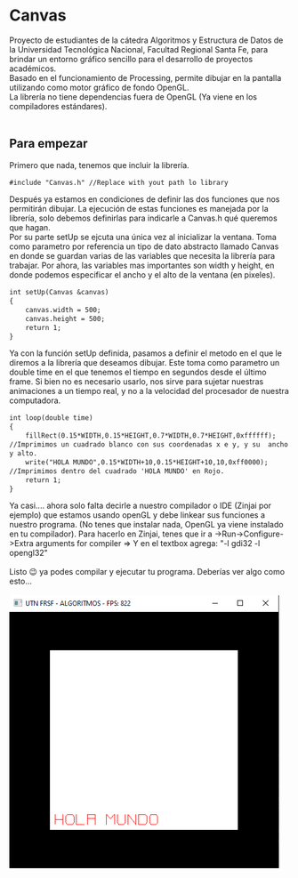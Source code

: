 # Canvas
Proyecto de estudiantes de la cátedra Algoritmos y Estructura de Datos de la Universidad Tecnológica Nacional, Facultad Regional Santa Fe, para brindar un entorno gráfico sencillo para el desarrollo de proyectos académicos.
<br>
Basado en el funcionamiento de Processing, permite dibujar en la pantalla utilizando como motor gráfico de fondo OpenGL.
<br>
La librería no tiene dependencias fuera de OpenGL (Ya viene en los compiladores estándares).
<br><br>
## Para empezar
Primero que nada, tenemos que incluir la librería.
```
#include "Canvas.h" //Replace with yout path lo library
```
Después ya estamos en condiciones de definir las dos funciones que nos permitirán dibujar. La ejecución de estas funciones es manejada por la librería, solo debemos definirlas para indicarle a Canvas.h qué queremos que hagan.
<br>
Por su parte setUp se ejcuta una única vez al inicializar la ventana. Toma como parametro por referencia un tipo de dato abstracto llamado Canvas en donde se guardan varias de las variables que necesita la librería para trabajar. Por ahora, las variables mas importantes son width y height, en donde podemos especificar el ancho y el alto de la ventana (en pixeles).
```
int setUp(Canvas &canvas)
{
    canvas.width = 500;
    canvas.height = 500;
    return 1;
}
```
Ya con la función setUp definida, pasamos a definir el metodo en el que le diremos a la librería que deseamos dibujar. Este toma como parametro un double time en el que tenemos el tiempo en segundos desde el último frame. Si bien no es necesario usarlo, nos sirve para sujetar nuestras animaciones a un tiempo real, y no a la velocidad del procesador de nuestra computadora.
```
int loop(double time)
{
    fillRect(0.15*WIDTH,0.15*HEIGHT,0.7*WIDTH,0.7*HEIGHT,0xffffff); //Imprimimos un cuadrado blanco con sus coordenadas x e y, y su  ancho y alto.
    write("HOLA MUNDO",0.15*WIDTH+10,0.15*HEIGHT+10,10,0xff0000); //Imprimimos dentro del cuadrado 'HOLA MUNDO' en Rojo.
    return 1;
}
```
Ya casi.... ahora solo falta decirle a nuestro compilador o IDE (Zinjai por ejemplo) que estamos usando openGL y debe linkear sus funciones a nuestro programa. (No tenes que instalar nada, OpenGL ya viene instalado en tu compilador).
Para hacerlo en Zinjai, tenes que ir a ->Run->Configure->Extra arguments for compiler => Y en el textbox agrega: "-l gdi32 -l opengl32"
<br>
<br>
Listo :wink: ya podes compilar y ejecutar tu programa. Deberías ver algo como esto...
<br>
<br>
![Contribution guidelines for this project](GettinStarted.PNG)
